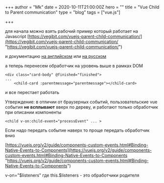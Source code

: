 +++
author = "Mk"
date = 2020-10-11T21:00:00Z
hero = ""
title = "Vue Child to Parent communication"
type = "blog"
tags = ["vue.js"]

+++

для начала можно взять рабочий пример который работает на Javascript [https://vegibit.com/vuejs-parent-child-communication/](https://vegibit.com/vuejs-parent-child-communication/ "https://vegibit.com/vuejs-parent-child-communication/")

и документацию [на английском](https://vuejs.org/v2/guide/components.html#Listening-to-Child-Components-Events) или [на русском](https://ru.vuejs.org/v2/guide/components.html#Прослушивание-событий-из-дочерних-компонентов-в-родительских-компонентах)

а теперь перенесем обработчик на уровень выше в рамках DOM

    <div class="card-body" @finished="finished">
    ...
    	<child-card :parentmessage="parentmessage"></child-card>

и все перестает работать

Утверждение: в отличии от браузерных событий, пользовательские vue события **не всплывают** вверх по дереву, и работают только обработчик при описании компоненты

    <child v-on:child-event="processEvent" ... >

Если надо передать событие наверх то проще передать обработчик вниз

[https://vuejs.org/v2/guide/components-custom-events.html#Binding-Native-Events-to-Components](https://vuejs.org/v2/guide/components-custom-events.html#Binding-Native-Events-to-Components "https://vuejs.org/v2/guide/components-custom-events.html#Binding-Native-Events-to-Components")

v-on="$listeners" где this.$listeners - это обработчики родителя
